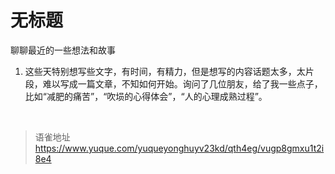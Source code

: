 # 无标题
聊聊最近的一些想法和故事

1. 这些天特别想写些文字，有时间，有精力，但是想写的内容话题太多，太片段，难以写成一篇文章，不知如何开始。询问了几位朋友，给了我一些点子，比如“减肥的痛苦”，“吹埙的心得体会”，“人的心理成熟过程”。

<br>
  
> 语雀地址 https://www.yuque.com/yuqueyonghuyv23kd/qth4eg/vugp8gmxu1t2i8e4